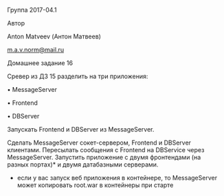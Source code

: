 Группа 2017-04.1

Автор

Anton Matveev (Антон Матвеев)

m.a.v.norm@mail.ru

Домашнее задание 16

Cревер из ДЗ 15 разделить на три приложения:

• MessageServer

• Frontend

• DBServer

Запускать Frontend и DBServer из MessageServer.

Сделать MessageServer сокет-сервером, Frontend и DBServer клиентами.
Пересылать сообщения с Frontend на DBService через MessageServer.
Запустить приложение с двумя фронтендами (на разных портах)* и двумя датабазными серверами.
* если у вас запуск веб приложения в контейнере, то MessageServer может копировать root.war в контейнеры при
старте